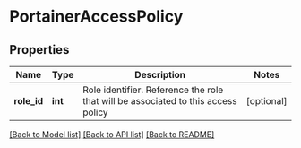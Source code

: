# PortainerAccessPolicy

## Properties
Name | Type | Description | Notes
------------ | ------------- | ------------- | -------------
**role_id** | **int** | Role identifier. Reference the role that will be associated to this access policy | [optional] 

[[Back to Model list]](../README.md#documentation-for-models) [[Back to API list]](../README.md#documentation-for-api-endpoints) [[Back to README]](../README.md)


